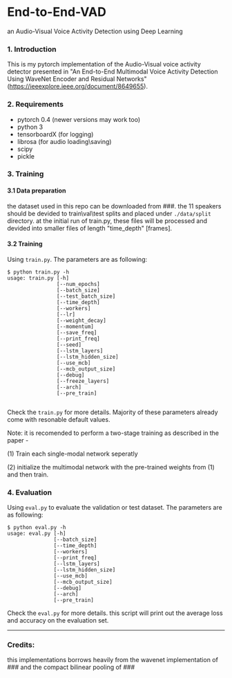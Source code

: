 # End-to-End-VAD
an Audio-Visual Voice Activity Detection using Deep Learning

### 1. Introduction

This is my pytorch implementation of the Audio-Visual voice activity detector presented in "An End-to-End Multimodal Voice Activity
Detection Using WaveNet Encoder and Residual Networks" (https://ieeexplore.ieee.org/document/8649655).

### 2. Requirements

- pytorch 0.4 (newer versions may work too)
- python 3
- tensorboardX (for logging)
- librosa (for audio loading\saving)
- scipy
- pickle

### 3. Training

#### 3.1 Data preparation 

the dataset used in this repo can be downloaded from ###.
the 11 speakers should be devided to train\val\test splits and placed under `./data/split` directory. 
at the initial run of train.py, these files will be processed and devided into smaller files of length "time_depth" [frames].

#### 3.2 Training

Using `train.py`. The parameters are as following:

```shell
$ python train.py -h
usage: train.py [-h] 
                [--num_epochs]
                [--batch_size]
                [--test_batch_size]
                [--time_depth]
                [--workers]
                [--lr]
                [--weight_decay]
                [--momentum]
                [--save_freq]
                [--print_freq]
                [--seed]
                [--lstm_layers]
                [--lstm_hidden_size]
                [--use_mcb]
                [--mcb_output_size]
                [--debug]
                [--freeze_layers]
                [--arch]
                [--pre_train]               
                
```

Check the `train.py` for more details. Majority of these parameters already come with resonable default values. 

Note: it is recomended to perform a two-stage training as described in the paper - 

(1) Train each single-modal network seperatly

(2) initialize the multimodal network with the pre-trained weights from (1) and then train.

### 4. Evaluation

Using `eval.py` to evaluate the validation or test dataset. The parameters are as following:

```shell
$ python eval.py -h
usage: eval.py [-h] 
               [--batch_size]    
               [--time_depth]
               [--workers]
               [--print_freq]               
               [--lstm_layers]
               [--lstm_hidden_size]
               [--use_mcb]
               [--mcb_output_size]
               [--debug]       
               [--arch]
               [--pre_train]  
```

Check the `eval.py` for more details. 
this script will print out the average loss and accuracy on the evaluation set.

-------

### Credits:

this implementations borrows heavily from the wavenet implementation of ### and the compact bilinear pooling of ### 





 
